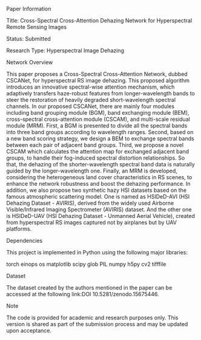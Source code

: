 Paper Information

Title: Cross-Spectral Cross-Attention Dehazing Network for Hyperspectral Remote Sensing Images

Status: Submitted 

Research Type: Hyperspectral Image Dehazing


Network Overview

This paper proposes a Cross-Spectral Cross-Attention Network, dubbed CSCANet, for hyperspectral RS image dehazing. This proposed algorithm introduces an innovative spectral-wise attention mechanism, which adaptively transfers haze-robust features from longer-wavelength bands to steer the restoration of heavily degraded short-wavelength spectral channels. In our proposed CSCANet, there are mainly four modules including band grouping module (BGM), band exchanging module (BEM), cross-spectral cross-attention module (CSCAM), and multi-scale residual module (MRM). First, a BGM is presented to divide all the spectral bands into three band groups according to wavelength ranges. Second, based on a new band scoring strategy, we design a BEM to exchange spectral bands between each pair of adjacent band groups. Third, we propose a novel CSCAM which calculates the attention map for exchanged adjacent band groups, to handle their fog-induced spectral distortion relationships. So that, the dehazing of the shorter-wavelength spectral band data is naturally guided by the longer-wavelength one. Finally, an MRM is developed, considering the heterogeneous land cover characteristics in RS scenes, to enhance the network robustness and boost the dehazing performance. In addition, we also propose two synthetic hazy HSI datasets based on the famous atmospheric scattering model. One is named as HSIDeD-AVI (HSI Dehazing Dataset - AVIRIS), derived from the widely used Airborne Visible/Infrared Imaging Spectrometer (AVIRIS) dataset. And the other one is HSIDeD-UAV (HSI Dehazing Dataset - Unmanned Aerial Vehicle), created from hyperspectral RS images captured not by airplanes but by UAV platforms.



Dependencies

This project is implemented in Python using the following major libraries:

torch
einops
os
matplotlib
scipy
glob
PIL
numpy
h5py
cv2
tifffile



Dataset

The dataset created by the authors mentioned in the paper can be accessed at the following link:DOI 10.5281/zenodo.15675446.



Note

The code is provided for academic and research purposes only.
This version is shared as part of the submission process and may be updated upon acceptance.
